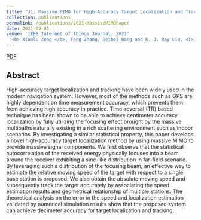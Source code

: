 ```yaml
---
title: "J1. Massive MIMO for High-Accuracy Target Localization and Tracking"
collection: publications
permalink: /publications/2021-MassiveMIMOPaper
date: 2021-02-01
venue: 'IEEE Internet of Things Journal, 2021'
 '<b> Xiaolu Zeng </b>, Feng Zhang, Beibei Wang and K. J. Ray Liu, <i>IEEE Internet of Things Journal<i>.  <b>2021</b>.'
---
```


[PDF](http://Xiaolu1263.github.io/files/MassiveMIMO.pdf)

## Abstract
High-accuracy target localization and tracking have been widely used in the modern navigation system. However, most of the methods such as GPS are highly dependent on
time measurement accuracy, which prevents them from achieving high accuracy in practice. Time-reversal (TR) based technique has been shown to be able to achieve centimeter accuracy localization by fully utilizing the focusing effect brought by the massive multipaths naturally existing in a rich scattering environment such as indoor scenarios. By investigating a similar statistical property, this paper develops a novel high-accuracy target localization method by using massive MIMO to provide massive signal components. We first observe that the statistical autocorrelation of the received energy physically focuses into a beam around the receiver exhibiting a sinc-like distribution in far-field scenario. By leveraging such a distribution of the focusing beam, an effective way to estimate the relative moving speed of the target with respect to a single base station is proposed. We also obtain the absolute moving speed and subsequently track the target accurately by associating the speed estimation results and geometrical relationship of multiple stations. The theoretical analysis on the error in the speed and localization estimation validated by numerical simulation results show that the proposed system can achieve decimeter accuracy for target localization and tracking.

